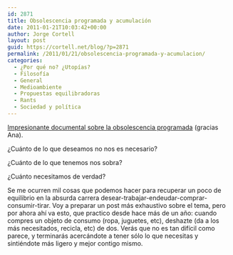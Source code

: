 ```yaml
---
id: 2871
title: Obsolescencia programada y acumulación
date: 2011-01-21T10:03:42+00:00
author: Jorge Cortell
layout: post
guid: https://cortell.net/blog/?p=2871
permalink: /2011/01/21/obsolescencia-programada-y-acumulacion/
categories:
  - ¿Por qué no? ¿Utopías?
  - Filosofí­a
  - General
  - Medioambiente
  - Propuestas equilibradoras
  - Rants
  - Sociedad y polí­tica
---
```

<a title="https://www.rtve.es/television/documentales/comprar-tirar-comprar/directo/" href="https://www.rtve.es/television/documentales/comprar-tirar-comprar/directo/" target="_blank">Impresionante documental sobre la obsolescencia programada</a> (gracias Ana).

¿Cuánto de lo que deseamos no nos es necesario?

¿Cuánto de lo que tenemos nos sobra?

¿Cuánto necesitamos de verdad?

Se me ocurren mil cosas que podemos hacer para recuperar un poco de equilibrio en la absurda carrera desear-trabajar-endeudar-comprar-consumir-tirar. Voy a preparar un post más exhaustivo sobre el tema, pero por ahora ahí va esto, que practico desde hace más de un año: cuando compres un objeto de consumo (ropa, juguetes, etc), deshazte (da a los más necesitados, recicla, etc) de dos. Verás que no es tan difícil como parece, y terminarás acercándote a tener sólo lo que necesitas y sintiéndote más ligero y mejor contigo mismo.
